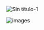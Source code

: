 ![Sin título-1](https://github.com/Rodri2805/practica1_fdp/assets/159648408/78f62134-4d80-49ec-b2b2-d429ef343d3c)

![images](https://github.com/Rodri2805/practica1_fdp/assets/159648408/beaa195d-ec9c-49af-8b7b-471c7c7c17fa)
